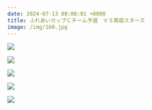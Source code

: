 ```yaml
---
date: 2024-07-13 08:08:01 +0000
title: ふれあいカップＣチーム予選　ＶＳ南部スターズ
image: /img/160.jpg
---
```

![](/img/159.jpg)

![](/img/161.jpg)

![](/img/162.jpg)

![](/img/164.jpg)

![](/img/163.jpg)
